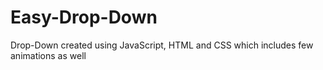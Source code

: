 # Easy-Drop-Down
Drop-Down created using JavaScript, HTML and CSS which includes few animations as well
